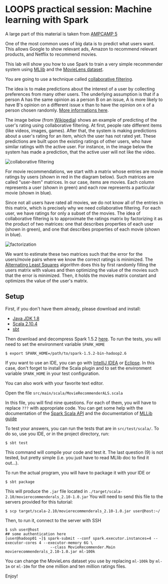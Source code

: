 # LOOPS practical session: Machine learning with Spark

A large part of this material is taken from [AMPCAMP 5](http://ampcamp.berkeley.edu/5/)

One of the most common uses of big data is to predict what users want.
This allows Google to show relevant ads, Amazon to recommend relevant products,
and Netflix to recommend movies.

This lab will show you how to use Spark to train a very simple recommender system using
[MLlib](https://spark.apache.org/mllib/) and the [MovieLens dataset](http://grouplens.org/datasets/movielens/).

You are going to use a technique called [collaborative filtering](https://en.wikipedia.org/?title=Collaborative_filtering).

The idea is to make predictions about the interest of a user by collecting preferences
from many other users. The underlying assumption is that if a person A has the same opinion as a person B on an issue,
A is more likely to have B's opinion on a different issue x than to have the opinion on x
of a person chosen randomly. [More informations here](http://recommender-systems.org/collaborative-filtering/).

The image below (from [Wikipedia](https://en.wikipedia.org/?title=Collaborative_filtering)) shows an example
of predicting of the user's rating using collaborative filtering. At first, people rate different items
(like videos, images, games). After that, the system is making predictions about a user's rating for an
item, which the user has not rated yet. These predictions are built upon the existing ratings of other
users, who have similar ratings with the active user. For instance, in the image below the system has made
a prediction, that the active user will not like the video.

![collaborative filtering](https://courses.edx.org/c4x/BerkeleyX/CS100.1x/asset/Collaborative_filtering.gif)

For movie recommendations, we start with a matrix whose entries are movie ratings by users
(shown in red in the diagram below).  Such matrices are called "user-item" matrices. In our case,
items are movies. Each column represents a user (shown in green) and each row represents a particular movie (shown in blue).

Since not all users have rated all movies, we do not know all of the entries in this matrix,
which is precisely why we need collaborative filtering.  For each user, we have ratings for
only a subset of the movies.  The idea of collaborative filtering is to approximate the ratings
matrix by factorizing it as the product of two matrices: one that describes properties of each user
(shown in green), and one that describes properties of each movie (shown in blue).

![factorization](http://spark-mooc.github.io/web-assets/images/matrix_factorization.png)

We want to estimate these two matrices such that the error for the users/movie pairs where we
know the correct ratings is minimized.  The [Alternating Least Squares](https://en.wikiversity.org/wiki/Least-Squares_Method)
algorithm does this by first randomly filling the users matrix with values and then optimizing the value
of the movies such that the error is minimized.  Then, it holds the movies matrix constant and optimizes
the value of the user's matrix.

## Setup

First, if you don't have them already, please download and install:
- [Java JDK 1.8](http://www.oracle.com/technetwork/java/javase/downloads/jdk8-downloads-2133151.html)
- [Scala 2.10.4](http://www.scala-lang.org/download/2.10.4.html)
- [sbt](http://www.scala-sbt.org/)

Then download and decompress Spark 1.5.2 [here](http://d3kbcqa49mib13.cloudfront.net/spark-1.5.2-bin-hadoop2.6.tgz).
To run the tests, you will need to set the environment variable `SPARK_HOME`

    $ export SPARK_HOME=/path/to/spark-1.5.2-bin-hadoop2.6

If you want to use an IDE, you can go with [IntelliJ IDEA](https://www.jetbrains.com/idea/download/) or [Eclipse](http://scala-ide.org/).
In this case, don't forget to install the Scala plugin and to set the environment variable `SPARK_HOME`
in your test configuration.

You can also work with your favorite text editor.

Open the file `src/main/scala/MovieRecommenderALS.scala`

In this file, you will find nine questions. For each of them, you
will have to replace `???` with appropriate code. You can get some help with
the documentation of the [Spark Scala API](https://spark.apache.org/docs/1.5.2/api/scala/index.html#org.apache.spark.package)
and the documentation of [MLLib guide](http://spark.apache.org/docs/latest/mllib-collaborative-filtering.html)

To test your answers, you can run the tests that are in `src/test/scala/`. To do so, use you IDE, or in the
project directory, run:

    $ sbt test

This command will compile your code and test it. The last question (9) is not
tested, but pretty simple (i.e. you just have to read MLlib doc to find it out...).

To run the actual program, you will have to package it with your IDE or

    $ sbt package

This will produce the `.jar` file located in `./target/scala-2.10/movierecommenderals_2.10-1.0.jar`
You will need to send this file to the servers provided for this tutorial:

    $ scp target/scala-2.10/movierecommenderals_2.10-1.0.jar user@host:~/

Then, to run it, connect to the server with SSH

    $ ssh user@host
    ## some authentication here
    [user@hadoop01 ~]$ spark-submit --conf spark.executor.instances=4 --executor-cores 4 --executor-memory 6G \
                        --class MovieRecommender.Main movierecommenderals_2.10-1.0.jar ml-100k

You can change the MovieLens dataset you use by replacing `ml-100k` by `ml-1m` or `ml-10m` for the one million and ten
million ratings files.

Enjoy!